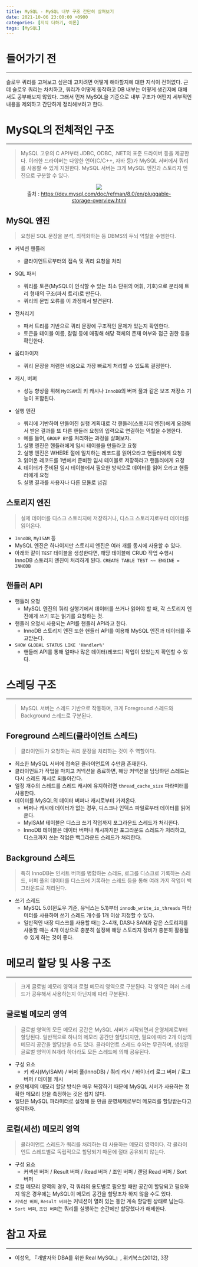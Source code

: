 ```yaml
---
title: MySQL - MySQL 내부 구조 간단히 살펴보기
date: 2021-10-06 23:00:00 +0900
categories: [지식 더하기, 이론]
tags: [MySQL]
---
```


# 들어가기 전
---
슬로우 쿼리를 고쳐보고 싶은데 고치려면 어떻게 해야할지에 대한 지식이 전혀없다. 근데 슬로우 쿼리는 차치하고, 쿼리가 어떻게 동작하고 DB 내부는 어떻게 생긴지에 대해서도 공부해보지 않았다.
그래서 먼저 MySQL을 기준으로 내부 구조가 어떤지 세부적인 내용을 제외하고 간단하게 정리해보려고 한다.


# MySQL의 전체적인 구조
---
> MySQL 고유의 C API부터 JDBC, ODBC, .NET의 표준 드라이버 등을 제공한다. 이러한 드라이버는 다양한 언어(C/C++, 자바 등)가 MySQL 서버에서 쿼리를 사용할 수 있게 지원한다.
> MySQL 서버는 크게 MySQL 엔진과 스토리지 엔진으로 구분할 수 있다.

<figure align = "center">
  <img src = "https://user-images.githubusercontent.com/64415489/136231291-62029571-bcc3-4368-9eb8-9b6dc800b3f3.png" />
  <figcaption align="center">출처 : <a href="https://dev.mysql.com/doc/refman/8.0/en/pluggable-storage-overview.html" target="_blank"> https://dev.mysql.com/doc/refman/8.0/en/pluggable-storage-overview.html</a> </figcaption>
</figure>

## MySQL 엔진
> 요청된 SQL 문장을 분석, 최적화하는 등 DBMS의 두뇌 역할을 수행한다.

- 커넥션 핸들러
  - 클라이언트로부터의 접속 및 쿼리 요청을 처리

- SQL 파서
  - 쿼리를 토큰(MySQL이 인식할 수 있는 최소 단위의 어휘, 기호)으로 분리해 트리 형태의 구조(파서 트리)로 만든다.
  - 쿼리의 문법 오류를 이 과정에서 발견된다.

- 전처리기
  - 파서 트리를 기반으로 쿼리 문장에 구조적인 문제가 있는지 확인한다.
  - 토큰을 테이블 이름, 칼럼 등에 매핑해 해당 객체의 존재 여부와 접근 권한 등을 확인한다.

- 옵티마이저
  - 쿼리 문장을 저렴한 비용으로 가장 빠르게 처리할 수 있도록 결정한다.

- 캐시, 버퍼
  - 성능 향상을 위해 `MyISAM`의 키 캐시나 `InnoDB`의 버퍼 풀과 같은 보조 저장소 기능이 포함된다.

- 실행 엔진
  - 쿼리에 기반하여 만들어진 실행 계획대로 각 핸들러(스토리지 엔진)에게 요청해서 받은 결과를 또 다른 핸들러 요청의 입력으로 연결하는 역할을 수행한다.
  - 예를 들어, `GROUP BY`를 처리하는 과정을 살펴보자.
  1. 실행 엔진은 핸들러에게 임시 테이블을 만들라고 요청
  2. 실행 엔진은 WHERE 절에 일치하는 레코드를 읽어오라고 핸들러에게 요청
  3. 읽어온 레코드를 1번에서 준비한 임시 테이블로 저장하라고 핸들러에게 요청
  4. 데이터가 준비된 임시 테이블에서 필요한 방식으로 데이터를 읽어 오라고 핸들러에게 요청
  5. 실행 결과를 사용자나 다른 모듈로 넘김

## 스토리지 엔진
> 실제 데이터를 디스크 스토리지에 저장하거나, 디스크 스토리지로부터 데이터를 읽어온다.

- `InnoDB`, `MyISAM` 등
- MySQL 엔진은 하나이지만 스토리지 엔진은 여러 개를 동시에 사용할 수 있다.
- 아래와 같이 `TEST` 테이블을 생성한다면, 해당 테이블에 CRUD 작업 수행시 InnoDB 스토리지 엔진이 처리하게 된다.
`CREATE TABLE TEST ~~ ENGINE = INNODB`

## 핸들러 API
- 핸들러 요청
  - MySQL 엔진의 쿼리 실행기에서 데이터를 쓰거나 읽어야 할 때, 각 스토리지 엔진에게 쓰기 또는 읽기를 요청하는 것.
- 핸들러 요청시 사용되는 API를 핸들러 API라고 한다.
  - InnoDB 스토리지 엔진 또한 핸들러 API를 이용해 MySQL 엔진과 데이터를 주고받는다.
- `SHOW GLOBAL STATUS LIKE 'Handler%'`
  - 핸들러 API를 통해 얼마나 많은 데이터(레코드) 작업이 있었는지 확인할 수 있다.


# 스레딩 구조
---
> MySQL 서버는 스레드 기반으로 작동하며, 크게 Foreground 스레드와 Background 스레드로 구분된다.

## Foreground 스레드(클라이언트 스레드)
> 클라이언트가 요청하는 쿼리 문장을 처리하는 것이 주 역할이다.

- 최소한 MySQL 서버에 접속된 클라이언트의 수만큼 존재한다.
- 클라이언트가 작업을 마치고 커넥션을 종료하면, 해당 커넥션을 담당하던 스레드는 다시 스레드 캐시로 되돌아간다.
- 일정 개수의 스레드를 스레드 캐시에 유지하려면 `thread_cache_size` 파라미터를 사용한다.
- 데이터를 MySQL의 데이터 버퍼나 캐시로부터 가져온다.
  - 버퍼나 캐시에 데이터가 없는 경우, 디스크나 인덱스 파일로부터 데이터를 읽어온다.
  - MyISAM 테이블은 디스크 쓰기 작업까지 포그라운드 스레드가 처리한다.
  - InnoDB 테이블은 데이터 버퍼나 캐시까지만 포그라운드 스레드가 처리하고, 디스크까지 쓰는 작업은 백그라운드 스레드가 처리한다.

## Background 스레드
> 특히 InnoDB는 인서트 버퍼를 병합하는 스레드, 로그를 디스크로 기록하는 스레드, 버퍼 풀의 데이터를 디스크에 기록하는 스레드 등을 통해 여러 가지 작업이 백그라운드로 처리된다.

- 쓰기 스레드
  - MySQL 5.0(윈도우 기준, 유닉스는 5.1)부터 `innodb_write_io_threads` 파라미터를 사용하여 쓰기 스레드 개수를 1개 이상 지정할 수 있다.
  - 일반적인 내장 디스크를 사용할 때는 2~4개, DAS나 SAN과 같은 스토리지를 사용할 때는 4개 이상으로 충분히 설정해 해당 스토리지 장비가 충분히 활용될 수 있게 하는 것이 좋다.


# 메모리 할당 및 사용 구조
---
> 크게 글로벌 메모리 영역과 로컬 메모리 영역으로 구분된다. 각 영역은 여러 스레드가 공유해서 사용하는지 아닌지에 따라 구분된다.

## 글로벌 메모리 영역
> 글로벌 영역의 모든 메모리 공간은 MySQL 서버가 시작되면서 운영체제로부터 할당된다. 일반적으로 하나의 메모리 공간만 할당되지만, 필요에 따라 2개 이상의 메모리 공간을 할당받을 수도 있다.
> 클라이언트 스레드 수와는 무관하며, 생성된 글로벌 영역이 N개라 하더라도 모든 스레드에 의해 공유된다.

- 구성 요소
  - 키 캐시(MyISAM) / 버퍼 풀(InnoDB) / 쿼리 캐시 / 바이너리 로그 버퍼 / 로그 버퍼 / 테이블 캐시
- 운영체제의 메모리 할당 방식은 매우 복잡하기 때문에 MySQL 서버가 사용하는 정확한 메모리 양을 측정하는 것은 쉽지 않다.
- 일단은 MySQL 파라미터로 설정해 둔 만큼 운영체제로부터 메모리를 할당받는다고 생각하자.


## 로컬(세션) 메모리 영역
> 클라이언트 스레드가 쿼리를 처리하는 데 사용하는 메모리 영역이다. 각 클라이언트 스레드별로 독립적으로 할당되기 때문에 절대 공유되지 않는다.

- 구성 요소
  - 커넥션 버퍼 / Result 버퍼 / Read 버퍼 / 조인 버퍼 / 랜덤 Read 버퍼 / Sort 버퍼
- 로컬 메모리 영역의 경우, 각 쿼리의 용도별로 필요할 때만 공간이 할당되고 필요하지 않은 경우에는 MySQL이 메모리 공간을 할당조차 하지 않을 수도 있다.
- `커넥션 버퍼`, `Result 버퍼`는 커넥션이 열려 있는 동안 계속 할당된 상태로 남는다.
- `Sort 버퍼`, `조인 버퍼`는 쿼리를 실행하는 순간에만 할당했다가 해제한다.


# 참고 자료
---
- 이성욱, 『개발자와 DBA를 위한 Real MySQL』, 위키북스(2012), 3장

